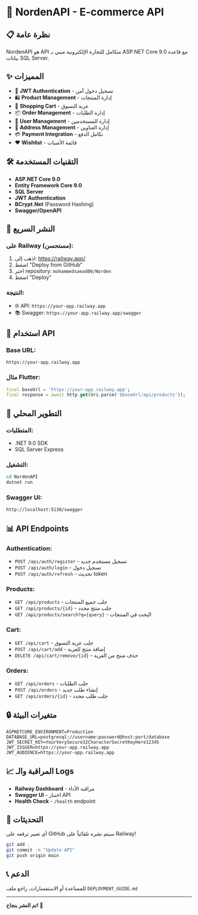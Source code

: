 # 🚀 NordenAPI - E-commerce API

## 📋 نظرة عامة
NordenAPI هو API متكامل للتجارة الإلكترونية مبني بـ ASP.NET Core 9.0 مع قاعدة بيانات SQL Server.

## ✨ المميزات
- 🔐 **JWT Authentication** - تسجيل دخول آمن
- 🛍️ **Product Management** - إدارة المنتجات
- 🛒 **Shopping Cart** - عربة التسوق
- 📦 **Order Management** - إدارة الطلبات
- 👤 **User Management** - إدارة المستخدمين
- 📍 **Address Management** - إدارة العناوين
- 💳 **Payment Integration** - تكامل الدفع
- ❤️ **Wishlist** - قائمة الأمنيات

## 🛠️ التقنيات المستخدمة
- **ASP.NET Core 9.0**
- **Entity Framework Core 9.0**
- **SQL Server**
- **JWT Authentication**
- **BCrypt.Net** (Password Hashing)
- **Swagger/OpenAPI**

## 🚀 النشر السريع

### على Railway (مستحسن):
1. اذهب إلى: https://railway.app/
2. اضغط "Deploy from GitHub"
3. اختر repository: `mohammedsaead00/Norden`
4. اضغط "Deploy"

### النتيجة:
- 🌐 API: `https://your-app.railway.app`
- 📚 Swagger: `https://your-app.railway.app/swagger`

## 📱 استخدام API

### Base URL:
```
https://your-app.railway.app
```

### مثال Flutter:
```dart
final baseUrl = 'https://your-app.railway.app';
final response = await http.get(Uri.parse('$baseUrl/api/products'));
```

## 🔧 التطوير المحلي

### المتطلبات:
- .NET 9.0 SDK
- SQL Server Express

### التشغيل:
```bash
cd NordenAPI
dotnet run
```

### Swagger UI:
```
http://localhost:5130/swagger
```

## 📊 API Endpoints

### Authentication:
- `POST /api/auth/register` - تسجيل مستخدم جديد
- `POST /api/auth/login` - تسجيل دخول
- `POST /api/auth/refresh` - تحديث token

### Products:
- `GET /api/products` - جلب جميع المنتجات
- `GET /api/products/{id}` - جلب منتج محدد
- `GET /api/products/search?q={query}` - البحث في المنتجات

### Cart:
- `GET /api/cart` - جلب عربة التسوق
- `POST /api/cart/add` - إضافة منتج للعربة
- `DELETE /api/cart/remove/{id}` - حذف منتج من العربة

### Orders:
- `GET /api/orders` - جلب الطلبات
- `POST /api/orders` - إنشاء طلب جديد
- `GET /api/orders/{id}` - جلب طلب محدد

## 🔒 متغيرات البيئة

```
ASPNETCORE_ENVIRONMENT=Production
DATABASE_URL=postgresql://username:password@host:port/database
JWT_SECRET_KEY=YourVerySecure32CharacterSecretKeyHere12345
JWT_ISSUER=https://your-app.railway.app
JWT_AUDIENCE=https://your-app.railway.app
```

## 📈 المراقبة والـ Logs
- **Railway Dashboard** - مراقبة الأداء
- **Swagger UI** - اختبار API
- **Health Check** - `/health` endpoint

## 🔄 التحديثات
أي تغيير ترفعه على GitHub سيتم نشره تلقائياً على Railway!

```bash
git add .
git commit -m "Update API"
git push origin main
```

## 📞 الدعم
للمساعدة أو الاستفسارات، راجع ملف `DEPLOYMENT_GUIDE.md`

---
**تم النشر بنجاح! 🎉**
